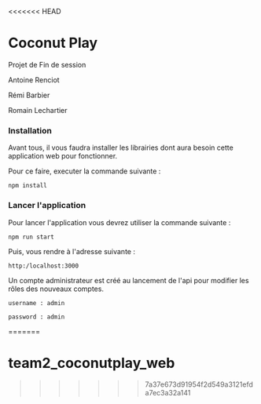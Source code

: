 <<<<<<< HEAD
# Coconut Play

Projet de Fin de session

Antoine Renciot

Rémi Barbier

Romain Lechartier


### Installation

Avant tous, il vous faudra installer les librairies dont aura besoin cette application web pour fonctionner.

Pour ce faire, executer la commande suivante :

```
npm install
```

### Lancer l'application

Pour lancer l'application vous devrez utiliser la commande suivante :

```
npm run start
```

Puis, vous rendre à l'adresse suivante :

```
http:/localhost:3000
```

Un compte administrateur est créé au lancement de l'api pour modifier les rôles des nouveaux comptes.

```
username : admin

password : admin
```
=======
# team2_coconutplay_web

>>>>>>> 7a37e673d91954f2d549a3121efda7ec3a32a141
